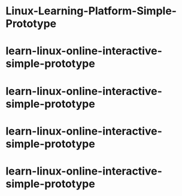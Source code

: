 # Linux-Learning-Platform-Simple-Prototype
# learn-linux-online-interactive-simple-prototype
# learn-linux-online-interactive-simple-prototype
# learn-linux-online-interactive-simple-prototype
# learn-linux-online-interactive-simple-prototype
